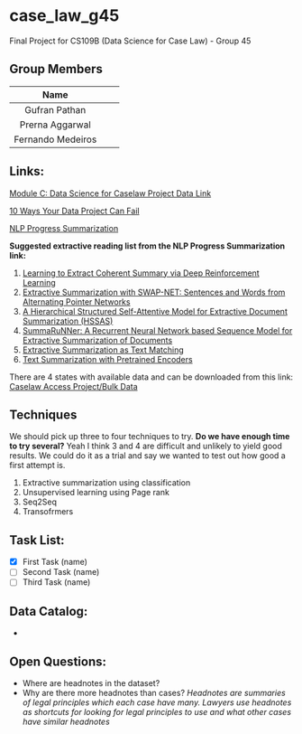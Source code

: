 # case_law_g45
Final Project for CS109B (Data Science for Case Law) - Group 45

## Group Members

| Name          |  |  |
|:-------------:|:-|-:|
| Gufran Pathan |  |  |
| Prerna Aggarwal |  |  |
| Fernando Medeiros |  |  |

## Links:

[Module C: Data Science for Caselaw Project Data Link](https://drive.google.com/drive/folders/1Dvtk_rxNK-4tXYmRWZhX2no9TrFTu8SD)

[10 Ways Your Data Project Can Fail](https://drive.google.com/file/d/1I9ut6aRU9L9UNy83uA03rblIY7pl7GT1/view)

[NLP Progress Summarization](http://nlpprogress.com/english/summarization.html)

**Suggested extractive reading list from the NLP Progress Summarization link:**

 1. [Learning to Extract Coherent Summary via Deep Reinforcement Learning](https://www.aaai.org/ocs/index.php/AAAI/AAAI18/paper/view/16838/16118)
 1. [Extractive Summarization with SWAP-NET: Sentences and Words from Alternating Pointer Networks](http://aclweb.org/anthology/P18-1014)
 1. [A Hierarchical Structured Self-Attentive Model for Extractive Document Summarization (HSSAS)](https://ieeexplore.ieee.org/stamp/stamp.jsp?arnumber=8344797)
 1. [SummaRuNNer: A Recurrent Neural Network based Sequence Model for Extractive Summarization of Documents](https://arxiv.org/abs/1611.04230)
 1. [Extractive Summarization as Text Matching](https://arxiv.org/abs/2004.08795)
 1. [Text Summarization with Pretrained Encoders](https://arxiv.org/abs/1908.08345)

There are 4 states with available data and can be downloaded from this link: [Caselaw Access Project/Bulk Data](https://case.law/bulk/download/)

## Techniques

We should pick up three to four techniques to try.
 **Do we have enough time to try several?**
  Yeah I think 3 and 4 are difficult and unlikely to yield good results. We could do it as a trial and say we wanted to test out how good a first attempt is.

 1. Extractive summarization using classification
 1. Unsupervised learning using Page rank
 3. Seq2Seq
 4. Transofrmers

## Task List:

 - [x] First Task (name)
 - [ ] Second Task  (name)
 - [ ] Third Task (name)

## Data Catalog:

 - 

## Open Questions:

 - Where are headnotes in the dataset?
 - Why are there more headnotes than cases? _Headnotes are summaries of legal principles which each case have many. Lawyers use headnotes as shortcuts for looking for legal principles to use and what other cases have similar headnotes_
